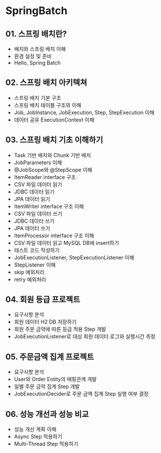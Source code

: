 # SpringBatch

## 01. 스프링 배치란?
- 배치와 스프링 배치 이해
- 환경 설정 및 준비
- Hello, Spring Batch

## 02. 스프링 배치 아키텍쳐
- 스프링 배치 기본 구조
- 스프링 배치 테이블 구조와 이해
- Job, JobInstance, JobExecution, Step, StepExecution 이해
- 데이터 공유 ExecutionContext 이해

## 03. 스프링 배치 기초 이해하기
- Task 기반 배치와 Chunk 기반 배치
- JobParameters 이해
- @JobScope와 @StepScope 이해
- ItemReader interface 구조
- CSV 파일 데이터 읽기
- JDBC 데이터 읽기
- JPA 데이터 읽기
- ItemWriter interface 구조 이해
- CSV 파일 데이터 쓰기
- JDBC 데이터 쓰기
- JPA 데이터 쓰기
- ItemProcessor interface 구조 이해
- CSV 파일 데이터 읽고 MySQL DB에 insert하기
- 테스트 코드 작성하기
- JobExecutionListener, StepExecutionListener 이해
- StepListener 이해
- skip 예외처리
- retry 예외처리

## 04. 회원 등급 프로젝트
- 요구사항 분석
- 회원 데이터 H2 DB 저장하기
- 회원 주문 금약에 따른 등급 적용 Step 개발
- JobExecutionListener로 대상 회원 데이터 로그와 실행시간 측정

## 05. 주문금액 집계 프로젝트
- 요구사항 분석
- User와 Order Entity의 매핑관계 개발
- 일별 주문 금약 집계 Step 개발
- JobExecutionDecider로 주문 금액 집계 Step 실행 여부 결정

## 06. 성능 개선과 성능 비교
- 성능 개선 계획 이해
- Async Step 적용하기
- Multi-Thread Step 적용하기
